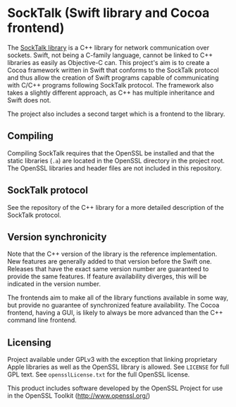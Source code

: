 # SockTalk (Swift library and Cocoa frontend)

The [SockTalk library](https://github.com/Arc676/SockTalk) is a C++ library for network communication over sockets. Swift, not being a C-family language, cannot be linked to C++ libraries as easily as Objective-C can. This project's aim is to create a Cocoa framework written in Swift that conforms to the SockTalk protocol and thus allow the creation of Swift programs capable of communicating with C/C++ programs following SockTalk protocol. The framework also takes a slightly different approach, as C++ has multiple inheritance and Swift does not. 

The project also includes a second target which is a frontend to the library.

## Compiling

Compiling SockTalk requires that the OpenSSL be installed and that the static libraries (`.a`) are located in the OpenSSL directory in the project root. The OpenSSL libraries and header files are not included in this repository.

## SockTalk protocol

See the repository of the C++ library for a more detailed description of the SockTalk protocol.

## Version synchronicity

Note that the C++ version of the library is the reference implementation. New features are generally added to that version before the Swift one. Releases that have the exact same version number are guaranteed to provide the same features. If feature availability diverges, this will be indicated in the version number.

The frontends aim to make all of the library functions available in some way, but provide no guarantee of synchronized feature availability. The Cocoa frontend, having a GUI, is likely to always be more advanced than the C++ command line frontend. 

## Licensing

Project available under GPLv3 with the exception that linking proprietary Apple libraries as well as the OpenSSL library is allowed. See `LICENSE` for full GPL text. See `opensslLicense.txt` for the full OpenSSL license.

This product includes software developed by the OpenSSL Project for use in the OpenSSL Toolkit (http://www.openssl.org/)
